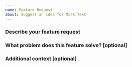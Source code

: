 ```yaml
---
name: Feature Request
about: Suggest an idea for Mark Text
---
```


<!--
  - Please search for issues that matches the one you want to file and use the thumbs up emoji.
-->

### Describe your feature request

<!-- Describe your feature you would like -->

### What problem does this feature solve? [optional]

<!-- Describe what problem does this feature solve -->

### Additional context [optional]

<!-- Any other context or screenshots about the feature request -->
